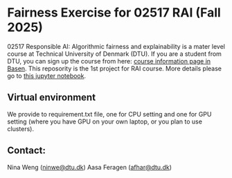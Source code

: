 # Fairness Exercise for 02517 RAI (Fall 2025)

02517 Responsible AI: Algorithmic fairness and explainability is a mater level course at Technical University of Denmark (DTU). If you are a student from DTU, you can sign up the course from here: [course information page in Basen](https://kurser.dtu.dk/course/02517). 
This reposority is the 1st project for RAI course. More details please go to [this jupyter notebook](./exercise.ipynb).

## Virtual environment 
We provide to requirement.txt file, one for CPU setting and one for GPU setting (where you have GPU on your own laptop, or you plan to use clusters).

## Contact:
Nina Weng (ninwe@dtu.dk)
Aasa Feragen (afhar@dtu.dk)


